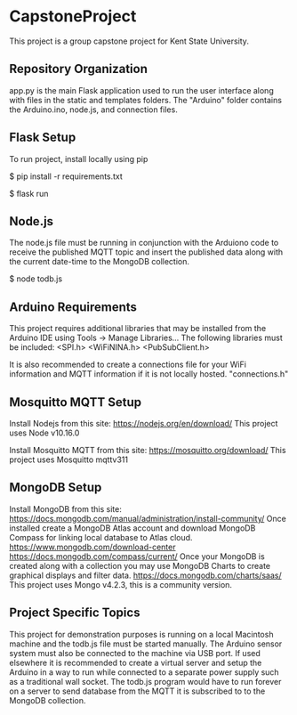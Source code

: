 # CapstoneProject
This project is a group capstone project for Kent State University.

## Repository Organization
app.py is the main Flask application used to run the user interface along with files in the static and templates folders. The "Arduino" folder contains the Arduino.ino, node.js, and connection files.

## Flask Setup
To run project, install locally using pip

$ pip install -r requirements.txt

$ flask run

## Node.js 
The node.js file must be running in conjunction with the Arduiono code to receive the published MQTT topic and insert the published data along with the current date-time to the MongoDB collection. 

$ node todb.js

## Arduino Requirements
This project requires additional libraries that may be installed from the Arduino IDE using Tools -> Manage Libraries...
The following libraries must be included:
<SPI.h>
<WiFiNINA.h>
<PubSubClient.h>

It is also recommended to create a connections file for your WiFi information and MQTT information if it is not locally hosted.
"connections.h"

## Mosquitto MQTT Setup
Install Nodejs from this site: https://nodejs.org/en/download/
This project uses Node v10.16.0

Install Mosquitto MQTT from this site: https://mosquitto.org/download/
This project uses Mosquitto mqttv311

## MongoDB Setup
Install MongoDB from this site: https://docs.mongodb.com/manual/administration/install-community/
Once installed create a MongoDB Atlas account and download MongoDB Compass for linking local database to Atlas cloud.
https://www.mongodb.com/download-center
https://docs.mongodb.com/compass/current/
Once your MongoDB is created along with a collection you may use MongoDB Charts to create graphical displays and filter data. 
https://docs.mongodb.com/charts/saas/
This project uses Mongo v4.2.3, this is a community version.

## Project Specific Topics
This project for demonstration purposes is running on a local Macintosh machine and the todb.js file must be started manually. The Arduino sensor system must also be connected to the machine via USB port. If used elsewhere it is recommended to create a virtual server and setup the Arduino in a way to run while connected to a separate power supply such as a traditional wall socket. The todb.js program would have to run forever on a server to send database from the MQTT it is subscribed to to the MongoDB collection.